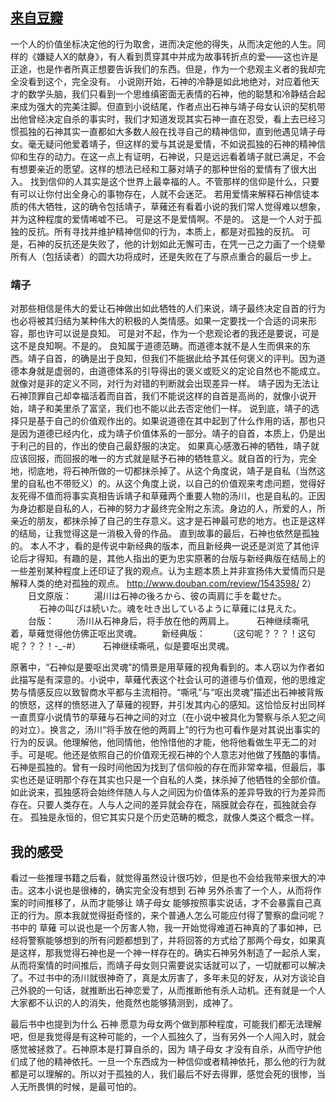## [来自豆瓣](https://book.douban.com/review/1588375/#comments) ##
一个人的价值坐标决定他的行为取舍，进而决定他的得失，从而决定他的人生。同样的《嫌疑人X的献身》，有人看到贯穿其中并成为故事转折点的爱——这也许是正途，也是作者所真正想要告诉我们的东西。但是，作为一个悲观主义者的我却完全没看到这个，完全没有。
小说刚开始，石神的冷静是如此地绝对，对应着他天才的数学头脑，我们只看到一个思维缜密面无表情的石神，他的聪慧和冷静结合起来成为强大的完美注脚。但直到小说结尾，作者点出石神与靖子母女认识的契机带出他曾经决定自杀的事实时，我们才知道发现其实石神一直在忍受，看上去已经习惯孤独的石神其实一直都如大多数人般在找寻自己的精神信仰，直到他遇见靖子母女。毫无疑问他爱着靖子，但这样的爱与其说是爱情，不如说孤独的石神的精神信仰和生存的动力。在这一点上有证明，石神说，只是远远看着靖子就已满足，不会有想要亲近的愿望。这样的想法已经和工藤对靖子的那种世俗的爱情有了很大出入。
找到信仰的人其实是这个世界上最幸福的人。不管那样的信仰是什么，只要有可以让你付出全身心的事物存在，人就不会迷茫。
若用爱情来解释石神信徒本质的伟大牺牲，这的确令包括靖子，草薙还有看着小说的我们常人觉得难以想象，并为这种程度的爱情唏嘘不已。
可是这不是爱情啊。不是的。
这是一个人对于孤独的反抗。所有寻找并维护精神信仰的行为，本质上，都是对孤独的反抗。
可是，石神的反抗还是失败了，他的计划如此无懈可击，在凭一己之力画了一个绕晕所有人（包括读者）的圆大功将成时，还是失败在了与原点重合的最后一步上。
### 靖子 ###
对那些相信是伟大的爱让石神做出如此牺牲的人们来说，靖子最终决定自首的行为也必将被其归结为某种伟大的积极的人类情感。如果一定要找一个合适的词来形容，那也许可以说是良知。
可是对不起，作为一个悲观论者的我还是要说，可是这不是良知啊。不是的。
良知属于道德范畴。而道德本就不是人生而俱来的东西。靖子自首，的确是出于良知，但我们不能据此给予其任何褒义的评判。因为道德本身就是虚弱的，由道德体系的引导得出的褒义或贬义的定论自然也不能成立。就像对是非的定义不同，对行为对错的判断就会出现差异一样。
靖子因为无法让石神顶罪自己却幸福活着而自首，我们不能说这样的自首是高尚的，就像小说开始，靖子和美里杀了富坚，我们也不能以此去否定他们一样。
说到底，靖子的选择只是基于自己的价值观作出的。如果说道德在其中起到了什么作用的话，那也只是因为道德已经内化，成为靖子价值体系的一部分。靖子的自首，本质上，仍是出于利己的目的，作出的使自己最舒服的决定。
如果真心感激石神的牺牲，靖子就应该回报，而回报的唯一的方式就是赋予石神的牺牲意义。就自首的行为，完全地，彻底地，将石神所做的一切都抹杀掉了。从这个角度说，靖子是自私（当然这里的自私也不带贬义）的。从这个角度上说，以自己的价值观来考虑问题，觉得好友死得不值而将事实真相告诉靖子和草薙两个重要人物的汤川，也是自私的。正因为身边都是自私的人，石神的努力才最终完全附之东流。身边的人，所爱的人，所亲近的朋友，都抹杀掉了自己的生存意义。这才是石神最可悲的地方。也正是这样的结局，让我觉得这是一消极入骨的作品。
直到故事的最后，石神也依然是孤独的。
本人不才，看的是传说中新经典的版本，而且新经典一说还是浏览了其他评论后才得知。有趣的是，其他人指出的更为忠实原著的台版与新经典版在结局上的一些差别某种程度上还印证了我的观点。认为主题本质上并非宣扬伟大爱情而只是解释人类的绝对孤独的观点。
http://www.douban.com/review/1543598/
2） 
　　日文原版： 
　　 湯川は石神の後ろから、彼の両肩に手を載せた。 
　　　 石神の叫びは続いた。魂を吐き出しているように草薙には見えた。 
　　台版： 
　　 汤川从石神身后，将手放在他的两肩上。 
　　 石神继续嘶吼着，草薙觉得他仿佛正呕出灵魂。 
　　新经典版： 
　　 （这句呢？？？！这句呢？？？！-_-#） 
　　 石神继续嘶吼，似是要呕出灵魂。

原著中，“石神似是要呕出灵魂”的情景是用草薙的视角看到的。本人窃以为作者如此描写是有深意的。小说中，草薙代表这个社会认可的道德与价值观，他的思维定势与情感反应以致智商水平都与主流相符。“嘶吼”与“呕出灵魂”描述出石神被背叛的愤怒，这样的愤怒进入了草薙的视野，并引发其内心的感知。这恰恰反衬出同样一直贯穿小说情节的草薙与石神之间的对立（在小说中被具化为警察与杀人犯之间的对立）。换言之，汤川“将手放在他的两肩上”的行为也可看作是对其说出事实的行为的反讽。他理解他，他同情他，他怜惜他的才能，他将他看做生平无二的对手。可是呢。他还是依照自己的价值观无视石神的个人意志对他做了残酷的事情。
石神是孤独的。曾有一段时间他因为找到了信仰般的存在而非常幸福，但最后，事实也还是证明那个存在其实也只是一个自私的人类，抹杀掉了他牺牲的全部价值。
如此说来，孤独感将会始终伴随人与人之间因为价值体系的差异导致的行为差异而存在。只要人类存在。人与人之间的差异就会存在，隔膜就会存在，孤独就会存在。
孤独是永恒的，但它其实只是个历史范畴的概念，就像人类这个概念一样。

## 我的感受 ##
看过一些推理书籍之后看，就觉得虽然设计很巧妙，但是也不会给我带来很大的冲击。这本小说也是很棒的，确实完全没有想到 石神 另外杀害了一个人，从而将作案的时间推移了，从而才能够让 靖子母女 能够按照事实说话，才不会暴露自己真正的行为。原本我就觉得挺奇怪的，来个普通人怎么可能应付得了警察的盘问呢？书中的 草薙 可以说也是一个厉害人物，我一开始觉得难道石神真的了事如神，已经将警察能够想到的所有问题都想到了，并将回答的方式给了那两个母女，如果真是这样，那我觉得石神也是一个神一样存在的。确实石神另外制造了一起杀人案，从而将案情的时间推后，而靖子母女则只需要说实话就可以了，一切就都可以解决了。不过书中的汤川就很神奇了，真是太厉害了，多年未见的好友，从对方谈论自己外貌的一句话，就推断出石神恋爱了，从而推断他有杀人动机。还有就是一个人大家都不认识的人的消失，他竟然也能够猜测到，成神了。

最后书中也提到为什么 石神 愿意为母女两个做到那种程度，可能我们都无法理解吧，但是我觉得是有这种可能的，一个人孤独久了，当有另外一个人闯入时，就会感觉被拯救了。石神原本是打算自杀的，因为 靖子母女 才没有自杀，从而守护他们成了他的精神依托。一旦一个东西成为一种信仰或者精神依托，那么他的行为就都是可以理解的。所以对于孤独的人，我们最后不好去得罪，感觉会死的很惨，当人无所畏惧的时候，是最可怕的。